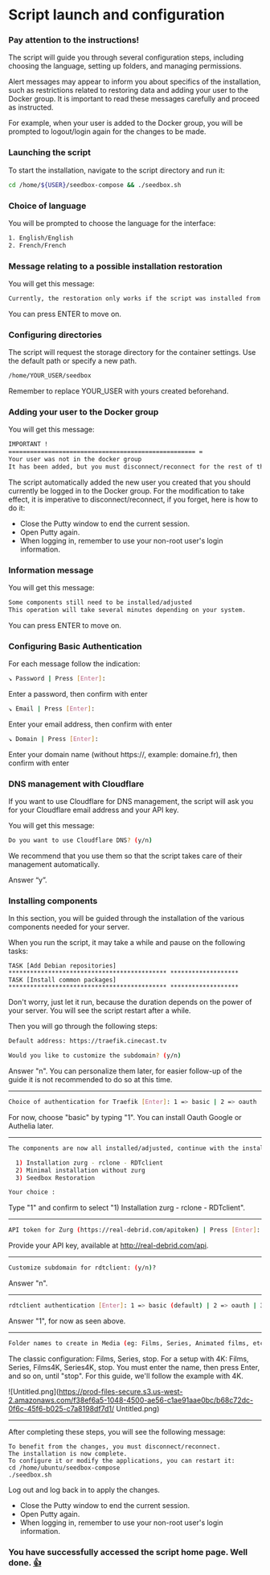 # Script launch and configuration

### Pay attention to the instructions!

The script will guide you through several configuration steps, including choosing the language, setting up folders, and managing permissions.

Alert messages may appear to inform you about specifics of the installation, such as restrictions related to restoring data and adding your user to the Docker group. It is important to read these messages carefully and proceed as instructed.

For example, when your user is added to the Docker group, you will be prompted to logout/login again for the changes to be made.

### Launching the script

To start the installation, navigate to the script directory and run it:

```bash
cd /home/${USER}/seedbox-compose && ./seedbox.sh
```

### Choice of language

You will be prompted to choose the language for the interface:

```bash
1. English/English
2. French/French
```

### Message relating to a possible installation restoration

You will get this message:

```bash
Currently, the restoration only works if the script was installed from the same directory as the one used to make the backup, and was installed on the same destination.
```

You can press ENTER to move on.

### Configuring directories

The script will request the storage directory for the container settings. Use the default path or specify a new path.

```bash
/home/YOUR_USER/seedbox
```

Remember to replace YOUR_USER with yours created beforehand.

### Adding your user to the Docker group

You will get this message:

```bash
IMPORTANT !
==================================================== =
Your user was not in the docker group
It has been added, but you must disconnect/reconnect for the rest of the process to work
```

The script automatically added the new user you created that you should currently be logged in to the Docker group.
For the modification to take effect, it is imperative to disconnect/reconnect, if you forget, here is how to do it:

- Close the Putty window to end the current session.
- Open Putty again.
- When logging in, remember to use your non-root user's login information.

### Information message

You will get this message:

```bash
Some components still need to be installed/adjusted
This operation will take several minutes depending on your system.
```

You can press ENTER to move on.

### Configuring Basic Authentication

For each message follow the indication:

```bash
↘️ Password | Press [Enter]:
```

Enter a password, then confirm with enter

```bash
↘️ Email | Press [Enter]:
```

Enter your email address, then confirm with enter

```bash
↘️ Domain | Press [Enter]:
```

Enter your domain name (without https://, example: domaine.fr), then confirm with enter

### DNS management with Cloudflare

If you want to use Cloudflare for DNS management, the script will ask you for your Cloudflare email address and your API key.

You will get this message:

```bash
Do you want to use Cloudflare DNS? (y/n)
```

We recommend that you use them so that the script takes care of their management automatically.

Answer “y”.

### Installing components

In this section, you will be guided through the installation of the various components needed for your server.

When you run the script, it may take a while and pause on the following tasks:

```
TASK [Add Debian repositories] ******************************************** *******************
TASK [Install common packages] ******************************************** *******************
```

Don't worry, just let it run, because the duration depends on the power of your server. You will see the script restart after a while.

Then you will go through the following steps:

```bash
Default address: https://traefik.cinecast.tv

Would you like to customize the subdomain? (y/n)
```

Answer "n". You can personalize them later, for easier follow-up of the guide it is not recommended to do so at this time.

---

```bash
Choice of authentication for Traefik [Enter]: 1 => basic | 2 => oauth | 3 => authelia
```

For now, choose "basic" by typing "1". You can install Oauth Google or Authelia later.

---

```bash
The components are now all installed/adjusted, continue with the installation

  1) Installation zurg - rclone - RDTclient
  2) Minimal installation without zurg
  3) Seedbox Restoration

Your choice :
```

Type "1" and confirm to select "1) Installation zurg - rclone - RDTclient".

---

```bash
API token for Zurg (https://real-debrid.com/apitoken) | Press [Enter]:
```

Provide your API key, available at http://real-debrid.com/api.

---

```bash
Customize subdomain for rdtclient: (y/n)?
```

Answer "n".

---

```bash
rdtclient authentication [Enter]: 1 => basic (default) | 2 => oauth | 3 => authelia | 4 => none
```

Answer "1", for now as seen above.

---

```bash
Folder names to create in Media (eg: Films, Series, Animated films, etc.) | Press [Enter] | Type “stop” when finished.
```

The classic configuration: Films, Series, stop.
For a setup with 4K: Films, Series, Films4K, Series4K, stop.
You must enter the name, then press Enter, and so on, until "stop". For this guide, we'll follow the example with 4K.

![Untitled.png](https://prod-files-secure.s3.us-west-2.amazonaws.com/f38ef6a5-1048-4500-ae56-c1ae91aae0bc/b68c72dc-0f6c-45f6-b025-c7a8198df7d1/ Untitled.png)

---

After completing these steps, you will see the following message:

```
To benefit from the changes, you must disconnect/reconnect.
The installation is now complete.
To configure it or modify the applications, you can restart it:
cd /home/ubuntu/seedbox-compose
./seedbox.sh
```

Log out and log back in to apply the changes.

- Close the Putty window to end the current session.
- Open Putty again.
- When logging in, remember to use your non-root user's login information.

### You have successfully accessed the script home page. Well done. **[👍](https://emojipedia.org/thumbs-up)**
